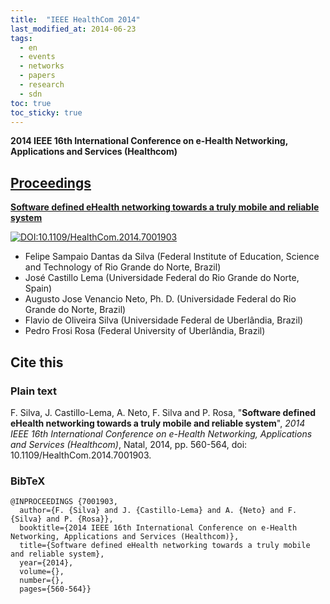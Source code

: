 ```yaml
---
title:  "IEEE HealthCom 2014"
last_modified_at: 2014-06-23
tags:
  - en
  - events
  - networks
  - papers
  - research
  - sdn
toc: true
toc_sticky: true
---
```


**2014 IEEE 16th International Conference on e-Health Networking, Applications and Services (Healthcom)**

## [Proceedings](https://ieeexplore.ieee.org/xpl/conhome/6992842/proceeding)


[**Software defined eHealth networking towards a truly mobile and reliable system**](https://ieeexplore.ieee.org/document/7001903)

[![DOI:10.1109/HealthCom.2014.7001903](https://zenodo.org/badge/DOI/10.1109/HealthCom.2014.7001903.svg)](https://doi.org/10.1109/HealthCom.2014.7001903)

 - Felipe Sampaio Dantas da Silva (Federal Institute of Education, Science and Technology of Rio Grande do Norte, Brazil)
 - José Castillo Lema (Universidade Federal do Rio Grande do Norte, Spain)
 - Augusto Jose Venancio Neto, Ph. D. (Universidade Federal do Rio Grande do Norte, Brazil)
 - Flavio de Oliveira Silva (Universidade Federal de Uberlândia, Brazil)
 - Pedro Frosi Rosa (Federal University of Uberlândia, Brazil)

## Cite this

### Plain text

F. Silva, J. Castillo-Lema, A. Neto, F. Silva and P. Rosa, "**Software defined eHealth networking towards a truly mobile and reliable system**", *2014 IEEE 16th International Conference on e-Health Networking, Applications and Services (Healthcom)*, Natal, 2014, pp. 560-564, doi: 10.1109/HealthCom.2014.7001903.

### BibTeX

```
@INPROCEEDINGS {7001903,
  author={F. {Silva} and J. {Castillo-Lema} and A. {Neto} and F. {Silva} and P. {Rosa}},
  booktitle={2014 IEEE 16th International Conference on e-Health Networking, Applications and Services (Healthcom)},
  title={Software defined eHealth networking towards a truly mobile and reliable system},
  year={2014},
  volume={},
  number={},
  pages={560-564}}
```

